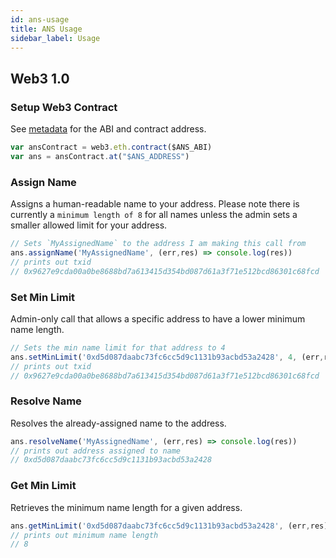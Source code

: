 ```yaml
---
id: ans-usage
title: ANS Usage
sidebar_label: Usage
---
```


## Web3 1.0

### Setup Web3 Contract
See [metadata](ans-metadata.md) for the ABI and contract address.
```js
var ansContract = web3.eth.contract($ANS_ABI)
var ans = ansContract.at("$ANS_ADDRESS")
```

### Assign Name
Assigns a human-readable name to your address. Please note there is currently a `minimum length of 8` for all names unless the admin sets a smaller allowed limit for your address.
```js
// Sets `MyAssignedName` to the address I am making this call from
ans.assignName('MyAssignedName', (err,res) => console.log(res))
// prints out txid
// 0x9627e9cda00a0be8688bd7a613415d354bd087d61a3f71e512bcd86301c68fcd
```

### Set Min Limit
Admin-only call that allows a specific address to have a lower minimum name length.
```js
// Sets the min name limit for that address to 4
ans.setMinLimit('0xd5d087daabc73fc6cc5d9c1131b93acbd53a2428', 4, (err,res) => console.log(res))
// prints out txid
// 0x9627e9cda00a0be8688bd7a613415d354bd087d61a3f71e512bcd86301c68fcd
```

### Resolve Name
Resolves the already-assigned name to the address.
```js
ans.resolveName('MyAssignedName', (err,res) => console.log(res))
// prints out address assigned to name
// 0xd5d087daabc73fc6cc5d9c1131b93acbd53a2428
```

### Get Min Limit
Retrieves the minimum name length for a given address.
```js
ans.getMinLimit('0xd5d087daabc73fc6cc5d9c1131b93acbd53a2428', (err,res) => console.log(res.toString()))
// prints out minimum name length
// 8
```
